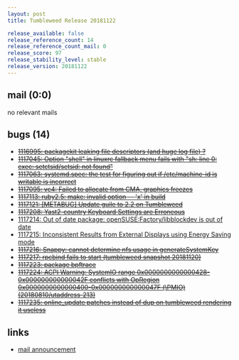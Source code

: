 ```yaml
---
layout: post
title: Tumbleweed Release 20181122

release_available: false
release_reference_count: 14
release_reference_count_mail: 0
release_score: 97
release_stability_level: stable
release_version: 20181122
---
```


## mail (0:0)

no relevant mails

## bugs (14)

<!--more-->

- ~~[1116995: packagekit leaking file descriptors (and huge log file) ?](https://bugzilla.opensuse.org/show_bug.cgi?id=1116995)~~
- ~~[1117045: Option "shell" in linuxrc fallback menu fails with "sh: line 0: exec: setctsid/setsid: not found"](https://bugzilla.opensuse.org/show_bug.cgi?id=1117045)~~
- ~~[1117063: systemd.spec: the test for figuring out if /etc/machine-id is writable is incorrect](https://bugzilla.opensuse.org/show_bug.cgi?id=1117063)~~
- ~~[1117095: vc4: Failed to allocate from CMA, graphics freezes](https://bugzilla.opensuse.org/show_bug.cgi?id=1117095)~~
- ~~[1117113: ruby2.5: make: invalid option -- 'x' in build](https://bugzilla.opensuse.org/show_bug.cgi?id=1117113)~~
- ~~[1117121: \[METABUG\] Update guile to 2.2 on Tumbleweed](https://bugzilla.opensuse.org/show_bug.cgi?id=1117121)~~
- ~~[1117208: Yast2-country Keyboard Settings are Erroneous](https://bugzilla.opensuse.org/show_bug.cgi?id=1117208)~~
- [1117214: Out of date package: openSUSE:Factory/libblockdev is out of date](https://bugzilla.opensuse.org/show_bug.cgi?id=1117214)
- [1117215: Inconsistent Results from External Displays using Energy Saving mode](https://bugzilla.opensuse.org/show_bug.cgi?id=1117215)
- ~~[1117216: Snappy: cannot determine nfs usage in generateSystemKey](https://bugzilla.opensuse.org/show_bug.cgi?id=1117216)~~
- ~~[1117217: rpcbind fails to start (tumbleweed snapshot 20181120)](https://bugzilla.opensuse.org/show_bug.cgi?id=1117217)~~
- ~~[1117223: package bpftrace](https://bugzilla.opensuse.org/show_bug.cgi?id=1117223)~~
- ~~[1117224: ACPI Warning: SystemIO range 0x0000000000000428-0x000000000000042F conflicts with OpRegion 0x0000000000000400-0x000000000000047F (\PMIO) (20180810/utaddress-213)](https://bugzilla.opensuse.org/show_bug.cgi?id=1117224)~~
- ~~[1117235: online_update patches instead of dup on tumbleweed rendering it useless](https://bugzilla.opensuse.org/show_bug.cgi?id=1117235)~~



## links

- [mail announcement](https://lists.opensuse.org/opensuse-factory/2018-11/msg00277.html)
